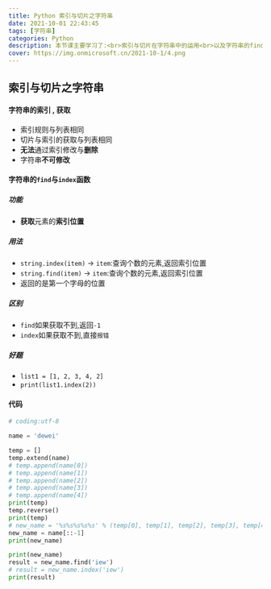 ```yaml
---
title: Python 索引与切片之字符串
date: 2021-10-01 22:43:45
tags: [字符串]
categories: Python
description: 本节课主要学习了:<br>索引与切片在字符串中的运用<br>以及字符串的find与index函数
cover: https://img.onmicrosoft.cn/2021-10-1/4.png
---
```


## 索引与切片之字符串

#### 字符串的索引 , 获取

- 索引规则与列表相同
- 切片与索引的获取与列表相同
- **无法**通过索引修改与**删除**
- 字符串**不可修改**

#### 字符串的`find`与`index`函数

##### 功能

- **获取**元素的**索引位置**

##### 用法

- `string.index(item)`  -> `item`:查询个数的元素,返回索引位置
- `string.find(item)`     -> `item`:查询个数的元素,返回索引位置
- 返回的是第一个字母的位置

##### 区别

- `find`如果获取不到,返回`-1`
- `index`如果获取不到,直接`报错`

##### 好题

- `list1 = [1, 2, 3, 4, 2]`
- `print(list1.index(2))`

#### 代码

```python
# coding:utf-8

name = 'dewei'

temp = []
temp.extend(name)
# temp.append(name[0])
# temp.append(name[1])
# temp.append(name[2])
# temp.append(name[3])
# temp.append(name[4])
print(temp)
temp.reverse()
print(temp)
# new_name = '%s%s%s%s%s' % (temp[0], temp[1], temp[2], temp[3], temp[4])
new_name = name[::-1]
print(new_name)

print(new_name)
result = new_name.find('iew')
# result = new_name.index('iew')
print(result)

```
